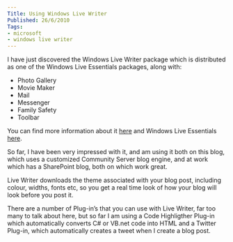 ```yaml
---
Title: Using Windows Live Writer
Published: 26/6/2010
Tags:
- microsoft
- windows live writer
---
```


I have just discovered the Windows Live Writer package which is distributed as one of the Windows Live Essentials packages, along with:

- Photo Gallery
- Movie Maker
- Mail
- Messenger
- Family Safety
- Toolbar

You can find more information about it [here](http://explore.live.com/windows-live-writer) and Windows Live Essentials [here](http://explore.live.com/windows-live-essentials?os=other).

So far, I have been very impressed with it, and am using it both on this blog, which uses a customized Community Server blog engine, and at work which has a SharePoint blog, both on which work great.

Live Writer downloads the theme associated with your blog post, including colour, widths, fonts etc, so you get a real time look of how your blog will look before you post it.

There are a number of Plug-in’s that you can use with Live Writer, far too many to talk about here, but so far I am using a Code Highligther Plug-in which automatically converts C# or VB.net code into HTML and a Twitter Plug-in, which automatically creates a tweet when I create a blog post.
